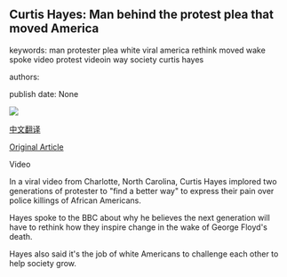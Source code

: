 ## Curtis Hayes: Man behind the protest plea that moved America

keywords: man protester plea white viral america rethink moved wake spoke video protest videoin way society curtis hayes

authors: 

publish date: None

![](https://ichef.bbci.co.uk/news/1024/branded_news/574E/production/_112705322_p08g05hm.jpg)

[中文翻译](Curtis%20Hayes%3A%20Man%20behind%20the%20protest%20plea%20that%20moved%20America_zh.md)

[Original Article](https://www.bbc.com/news/world-us-canada-52915973)

Video

In a viral video from Charlotte, North Carolina, Curtis Hayes implored two generations of protester to "find a better way" to express their pain over police killings of African Americans.

Hayes spoke to the BBC about why he believes the next generation will have to rethink how they inspire change in the wake of George Floyd's death.

Hayes also said it's the job of white Americans to challenge each other to help society grow.
